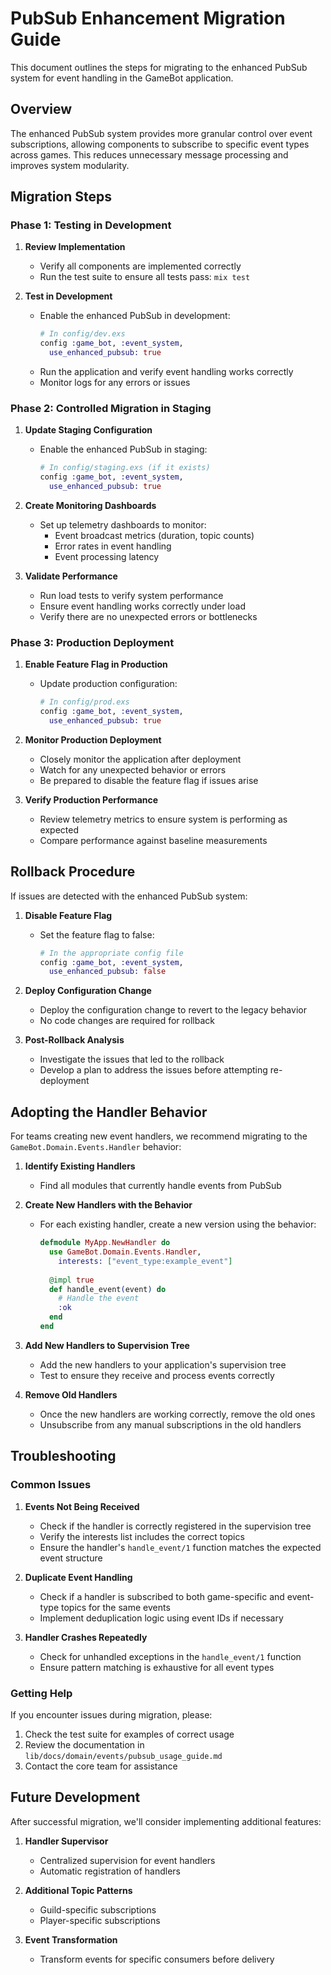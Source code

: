 # PubSub Enhancement Migration Guide

This document outlines the steps for migrating to the enhanced PubSub system for event handling in the GameBot application.

## Overview

The enhanced PubSub system provides more granular control over event subscriptions, allowing components to subscribe to specific event types across games. This reduces unnecessary message processing and improves system modularity.

## Migration Steps

### Phase 1: Testing in Development

1. **Review Implementation**
   - Verify all components are implemented correctly
   - Run the test suite to ensure all tests pass: `mix test`

2. **Test in Development**
   - Enable the enhanced PubSub in development:
     ```elixir
     # In config/dev.exs
     config :game_bot, :event_system,
       use_enhanced_pubsub: true
     ```
   - Run the application and verify event handling works correctly
   - Monitor logs for any errors or issues

### Phase 2: Controlled Migration in Staging

1. **Update Staging Configuration**
   - Enable the enhanced PubSub in staging:
     ```elixir
     # In config/staging.exs (if it exists)
     config :game_bot, :event_system,
       use_enhanced_pubsub: true
     ```

2. **Create Monitoring Dashboards**
   - Set up telemetry dashboards to monitor:
     - Event broadcast metrics (duration, topic counts)
     - Error rates in event handling
     - Event processing latency

3. **Validate Performance**
   - Run load tests to verify system performance
   - Ensure event handling works correctly under load
   - Verify there are no unexpected errors or bottlenecks

### Phase 3: Production Deployment

1. **Enable Feature Flag in Production**
   - Update production configuration:
     ```elixir
     # In config/prod.exs
     config :game_bot, :event_system,
       use_enhanced_pubsub: true
     ```

2. **Monitor Production Deployment**
   - Closely monitor the application after deployment
   - Watch for any unexpected behavior or errors
   - Be prepared to disable the feature flag if issues arise

3. **Verify Production Performance**
   - Review telemetry metrics to ensure system is performing as expected
   - Compare performance against baseline measurements

## Rollback Procedure

If issues are detected with the enhanced PubSub system:

1. **Disable Feature Flag**
   - Set the feature flag to false:
     ```elixir
     # In the appropriate config file
     config :game_bot, :event_system,
       use_enhanced_pubsub: false
     ```

2. **Deploy Configuration Change**
   - Deploy the configuration change to revert to the legacy behavior
   - No code changes are required for rollback

3. **Post-Rollback Analysis**
   - Investigate the issues that led to the rollback
   - Develop a plan to address the issues before attempting re-deployment

## Adopting the Handler Behavior

For teams creating new event handlers, we recommend migrating to the `GameBot.Domain.Events.Handler` behavior:

1. **Identify Existing Handlers**
   - Find all modules that currently handle events from PubSub

2. **Create New Handlers with the Behavior**
   - For each existing handler, create a new version using the behavior:
     ```elixir
     defmodule MyApp.NewHandler do
       use GameBot.Domain.Events.Handler,
         interests: ["event_type:example_event"]
         
       @impl true
       def handle_event(event) do
         # Handle the event
         :ok
       end
     end
     ```

3. **Add New Handlers to Supervision Tree**
   - Add the new handlers to your application's supervision tree
   - Test to ensure they receive and process events correctly

4. **Remove Old Handlers**
   - Once the new handlers are working correctly, remove the old ones
   - Unsubscribe from any manual subscriptions in the old handlers

## Troubleshooting

### Common Issues

1. **Events Not Being Received**
   - Check if the handler is correctly registered in the supervision tree
   - Verify the interests list includes the correct topics
   - Ensure the handler's `handle_event/1` function matches the expected event structure

2. **Duplicate Event Handling**
   - Check if a handler is subscribed to both game-specific and event-type topics for the same events
   - Implement deduplication logic using event IDs if necessary

3. **Handler Crashes Repeatedly**
   - Check for unhandled exceptions in the `handle_event/1` function
   - Ensure pattern matching is exhaustive for all event types

### Getting Help

If you encounter issues during migration, please:

1. Check the test suite for examples of correct usage
2. Review the documentation in `lib/docs/domain/events/pubsub_usage_guide.md`
3. Contact the core team for assistance

## Future Development

After successful migration, we'll consider implementing additional features:

1. **Handler Supervisor**
   - Centralized supervision for event handlers
   - Automatic registration of handlers

2. **Additional Topic Patterns**
   - Guild-specific subscriptions
   - Player-specific subscriptions

3. **Event Transformation**
   - Transform events for specific consumers before delivery 